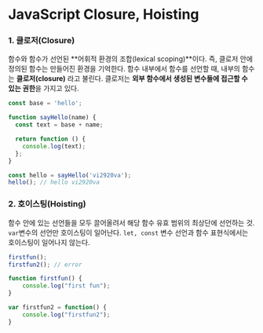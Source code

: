 # JavaScript  Closure, Hoisting

### 1. 클로저\(Closure\) 

함수와 함수가 선언된 **어휘적 환경의 조합\(lexical scoping\)**이다. 즉, 클로저 안에 정의된 함수는 만들어진 환경을 기억한다. 함수 내부에서 함수를 선언할 때, 내부의 함수는 **클로저\(closure\)** 라고 불린다. 클로저는 **외부 함수에서 생성된 변수들에 접근할 수 있는 권한**을 가지고 있다.

```javascript
const base = 'hello';

function sayHello(name) {
  const text = base + name;

  return function () {
    console.log(text);
  };
}

const hello = sayHello('vi2920va');
hello(); // hello vi2920va
```

### 2. 호이스팅\(Hoisting\) 

함수 안에 있는 선언들을 모두 끌어올려서 해당 함수 유효 범위의 최상단에 선언하는 것. `var`변수의 선언만 호이스팅이 일어난다. `let, const` 변수 선언과 함수 표현식에서는 호이스팅이 일어나지 않는다.

```javascript
firstfun();
firstfun2(); // error

function firstfun() {
    console.log("first fun");
}

var firstfun2 = function() {
    console.log("firstfun2");
}
```



